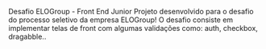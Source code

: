 Desafio ELOGroup - Front End Junior
Projeto desenvolvido para o desafio do processo seletivo da empresa ELOGroup!
O desafio consiste em implementar telas de front com algumas validações como: auth, checkbox, dragabble.. 

